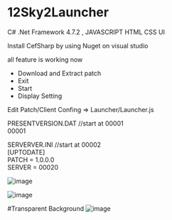 # 12Sky2Launcher

C# .Net Framework 4.7.2 , JAVASCRIPT HTML CSS UI

Install CefSharp by using Nuget on visual studio

all feature is working now
- Download and Extract patch
- Exit
- Start
- Display Setting

Edit Patch/Client Confing => Launcher/Launcher.js

PRESENTVERSION.DAT //start at 00001<br/>
00001<br/>

SERVERVER.INI //start at 00002<br/>
[UPTODATE]<br/>
PATCH = 1.0.0.0<br/>
SERVER = 00020<br/>

![image](https://raw.githubusercontent.com/DOSexample/12Sky2Launcher/master/0.png)

![image](https://raw.githubusercontent.com/DOSexample/12Sky2Launcher/master/1.png)

#Transparent Background
![image](https://raw.githubusercontent.com/DOSexample/12Sky2Launcher/master/7.png)
